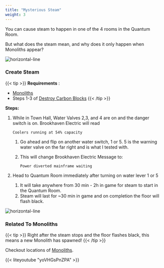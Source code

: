 ```yaml
---
title: "Mysterious Steam"
weight: 3
---
```


You can cause steam to happen in one of the 4 rooms in the Quantum Room. 

But what does the steam mean, and why does it only happen when Monoliths appear?



![horizontal-line](/images/green-line.png)

### Create Steam

{{< tip >}}
**Requirements** : 
- [Monoliths](/lore/quests#monoliths) 
- Steps 1-3 of [Destroy Carbon Blocks](/lore/quests#destroy-carbon-blocks)
{{< /tip >}}


**Steps:**

1. While in Town Hall, Water Valves 2,3, and 4 are on and the danger switch is on. Brookhaven Electric will read 
	
	`Coolers running at 54% capacity`
	1. Go ahead and flip on another water switch, 1 or 5. 5 is the warning water valve on the far right and is what I tested with.
	1. This will change Brookhaven Electric Message to: 

		`Power diverted mainframe waiting`
1. Head to Quantum Room immediately after turning on water lever 1 or 5
	1. It will take anywhere from 30 min - 2h in game for steam to start in the Quantum Room.
	1. Steam will last for ~30 min in game and on completion the floor will flash black.

![horizontal-line](/images/green-line.png)

### Related To Monoliths

{{< tip >}}
Right after the steam stops and the floor flashes black, this means a new Monolith has spawned!
{{< /tip >}}

Checkout locations of [Monoliths](/lore/quests#monoliths).

{{< liteyoutube "yoVHGsPnZPA" >}}


